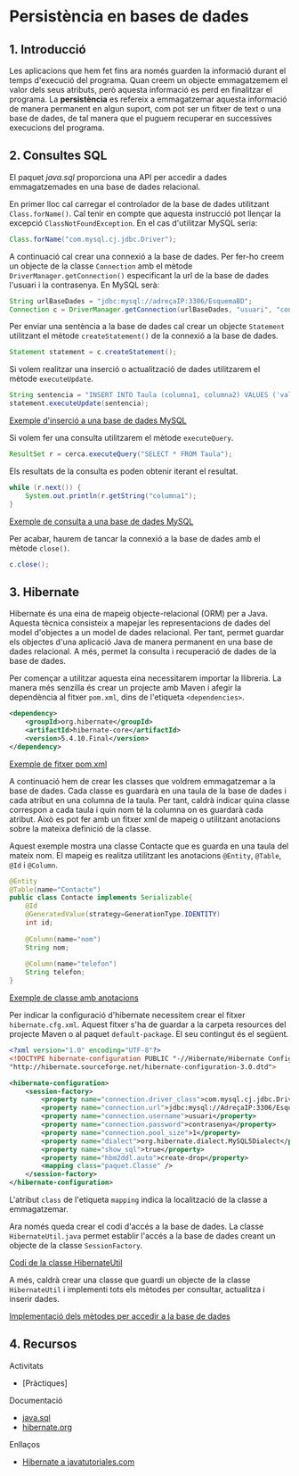 # Persistència en bases de dades

## 1. Introducció

Les aplicacions que hem fet fins ara només guarden la informació durant el temps
d'execució del programa.
Quan creem un objecte emmagatzemem el valor dels seus atributs, però aquesta 
informació es perd en finalitzar el programa.
La **persistència** es refereix a emmagatzemar aquesta informació de manera 
permanent en algun suport, com pot ser un fitxer de text o una base de dades, 
de tal manera que el puguem recuperar en successives execucions del programa.

## 2. Consultes SQL

El paquet *java.sql* proporciona una API per accedir a dades emmagatzemades en
una base de dades relacional.

En primer lloc cal carregar el controlador de la base de dades utilitzant `Class.forName()`.
Cal tenir en compte que aquesta instrucció pot llençar la excepció `ClassNotFoundException`.
En el cas d'utilitzar MySQL seria:
```java
Class.forName("com.mysql.cj.jdbc.Driver");
```

A continuació cal crear una connexió a la base de dades.
Per fer-ho creem un objecte de la classe `Connection` amb el mètode `DriverManager.getConnection()`
especificant la url de la base de dades l'usuari i la contrasenya.
En MySQL serà:
```java
String urlBaseDades = "jdbc:mysql://adreçaIP:3306/EsquemaBD";
Connection c = DriverManager.getConnection(urlBaseDades, "usuari", "contrasenya");
```

Per enviar una sentència a la base de dades cal crear un objecte `Statement` 
utilitzant el mètode `createStatement()` de la connexió a la base de dades.
```java
Statement statement = c.createStatement();
``` 

Si volem realitzar una inserció o actualització de dades utilitzarem el mètode `executeUpdate`.
```java
String sentencia = "INSERT INTO Taula (columna1, columna2) VALUES ('valor1','valor2')";
statement.executeUpdate(sentencia);
```

[Exemple d'inserció a una base de dades MySQL](../src/main/java/bbdd/Insercio.java)

Si volem fer una consulta utilitzarem el mètode `executeQuery`.
```java
ResultSet r = cerca.executeQuery("SELECT * FROM Taula");
```

Els resultats de la consulta es poden obtenir iterant el resultat.
```java
while (r.next()) {
    System.out.println(r.getString("columna1");
}
```

[Exemple de consulta a una base de dades MySQL](../src/main/java/bbdd/Consulta.java)

Per acabar, haurem de tancar la connexió a la base de dades amb el mètode `close()`.
```java
c.close();
```

## 3. Hibernate

Hibernate és una eina de mapeig objecte-relacional (ORM) per a Java.
Aquesta tècnica consisteix a mapejar les representacions de dades del model
d'objectes a un model de dades relacional.
Per tant, permet guardar els objectes d'una aplicació Java de manera permanent 
en una base de dades relacional.
A més, permet la consulta i recuperació de dades de la base de dades.

Per començar a utilitzar aquesta eina necessitarem importar la llibreria.
La manera més senzilla és crear un projecte amb Maven i afegir la dependència
al fitxer `pom.xml`, dins de l'etiqueta `<dependencies>`.

```xml
<dependency>
    <groupId>org.hibernate</groupId>
    <artifactId>hibernate-core</artifactId>
    <version>5.4.10.Final</version>
</dependency>
```

[Exemple de fitxer pom.xml](../pom.xml)

A continuació hem de crear les classes que voldrem emmagatzemar a la base de dades.
Cada classe es guardarà en una taula de la base de dades i cada atribut en una columna de la taula.
Per tant, caldrà indicar quina classe correspon a cada taula i quin nom té la 
columna on es guardarà cada atribut. 
Això es pot fer amb un fitxer xml de mapeig o utilitzant anotacions sobre la 
mateixa definició de la classe.

Aquest exemple mostra una classe Contacte que es guarda en una taula del mateix nom.
El mapeig es realitza utilitzant les anotacions `@Entity`, `@Table`, `@Id` i `@Column`.

```java
@Entity
@Table(name="Contacte")
public class Contacte implements Serializable{
    @Id
    @GeneratedValue(strategy=GenerationType.IDENTITY)
    int id;
    
    @Column(name="nom")
    String nom;
    
    @Column(name="telefon")
    String telefon;
}
```

[Exemple de classe amb anotacions](../src/main/java/bbdd/hibernate/Contacte.java)

Per indicar la configuració d'hibernate necessitem crear el fitxer `hibernate.cfg.xml`.
Aquest fitxer s'ha de guardar a la carpeta resources del projecte Maven o al paquet `default-package`.
El seu contingut és el següent.

```xml
<?xml version="1.0" encoding="UTF-8"?> 
<!DOCTYPE hibernate-configuration PUBLIC "-//Hibernate/Hibernate Configuration DTD 3.0//EN" 
"http://hibernate.sourceforge.net/hibernate-configuration-3.0.dtd">

<hibernate-configuration> 
    <session-factory>         
        <property name="connection.driver_class">com.mysql.cj.jdbc.Driver</property>         
        <property name="connection.url">jdbc:mysql://AdreçaIP:3306/EsquemaBD</property>     
        <property name="connection.username">usuari</property>       
        <property name="connection.password">contrasenya</property>     
        <property name="connection.pool_size">1</property>         
        <property name="dialect">org.hibernate.dialect.MySQL5Dialect</property>     
        <property name="show_sql">true</property>     
        <property name="hbm2ddl.auto">create-drop</property>      
        <mapping class="paquet.Classe" />     
    </session-factory>
</hibernate-configuration>
```

L'atribut `class` de l'etiqueta `mapping` indica la localització de la classe a emmagatzemar.

Ara només queda crear el codi d'accés a la base de dades.
La classe `HibernateUtil.java` permet establir l'accés a la base de dades creant
un objecte de la classe `SessionFactory`.

[Codi de la classe HibernateUtil](../src/main/java/bbdd/hibernate/HibernateUtil.java)

A més, caldrà crear una classe que guardi un objecte de la classe `HibernateUtil` i
implementi tots els mètodes per consultar, actualitza i inserir dades.

[Implementació dels mètodes per accedir a la base de dades](../src/main/java/bbdd/hibernate/Controlador.java)


## 4. Recursos

Activitats
* [Pràctiques]

Documentació
* [java.sql](https://docs.oracle.com/javase/8/docs/api/index.html?java/sql/package-summary.html)
* [hibernate.org](https://hibernate.org/)

Enllaços
* [Hibernate a javatutoriales.com](https://www.javatutoriales.com/2009/05/hibernate-parte-2-persistiendo-objetos.html)




